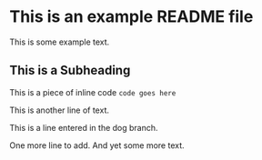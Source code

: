 # This is an example README file

This is some example text.

## This is a Subheading

This is a piece of inline code `code goes here`

This is another line of text.

This is a line entered in the dog branch.

One more line to add. And yet some more text.
